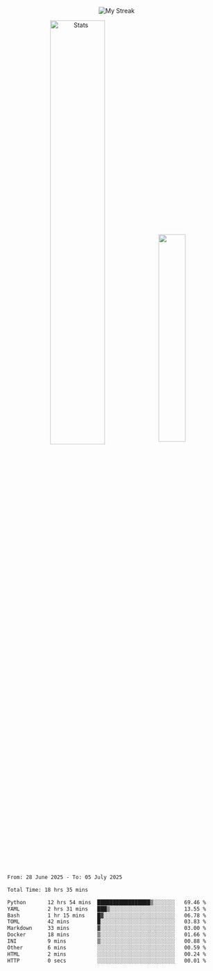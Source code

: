 <p align="center">
<picture>
  <source media="(prefers-color-scheme: dark)" srcset="http://github-readme-streak-stats.herokuapp.com?user=semolik&theme=dark&hide_border=true&background=DD272700">
  <img alt="My Streak" src="http://github-readme-streak-stats.herokuapp.com?user=semolik&hide_border=true">
</picture>
</p>
<div align="center">
  <picture>
    <source media="(prefers-color-scheme: dark)" srcset="https://github-readme-stats.vercel.app/api?username=semolik&show_icons=true&bg_color=DD272700&hide_border=true&theme=dark">
        <img alt="Stats" src="https://github-readme-stats.vercel.app/api?username=semolik&show_icons=true&bg_color=DD272700&hide_border=true" width="50%" >
  </picture>
  <sup>
  <picture>
  <source media="(prefers-color-scheme: dark)" srcset="https://github-readme-stats.vercel.app/api/top-langs/?username=semolik&layout=compact&hide_border=true&bg_color=DD272700&theme=dark">
  <img src="https://github-readme-stats.vercel.app/api/top-langs/?username=semolik&layout=compact&hide_border=true" width="35%" />
  </picture>
  </sup>
</div>
<!--START_SECTION:waka-->

```txt
From: 28 June 2025 - To: 05 July 2025

Total Time: 18 hrs 35 mins

Python       12 hrs 54 mins  █████████████████▒░░░░░░░   69.46 %
YAML         2 hrs 31 mins   ███▒░░░░░░░░░░░░░░░░░░░░░   13.55 %
Bash         1 hr 15 mins    █▓░░░░░░░░░░░░░░░░░░░░░░░   06.78 %
TOML         42 mins         █░░░░░░░░░░░░░░░░░░░░░░░░   03.83 %
Markdown     33 mins         ▓░░░░░░░░░░░░░░░░░░░░░░░░   03.00 %
Docker       18 mins         ▒░░░░░░░░░░░░░░░░░░░░░░░░   01.66 %
INI          9 mins          ▒░░░░░░░░░░░░░░░░░░░░░░░░   00.88 %
Other        6 mins          ░░░░░░░░░░░░░░░░░░░░░░░░░   00.59 %
HTML         2 mins          ░░░░░░░░░░░░░░░░░░░░░░░░░   00.24 %
HTTP         0 secs          ░░░░░░░░░░░░░░░░░░░░░░░░░   00.01 %
```

<!--END_SECTION:waka-->

